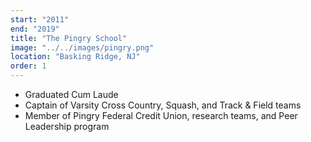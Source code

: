 ```yaml
---
start: "2011"
end: "2019"
title: "The Pingry School"
image: "../../images/pingry.png"
location: "Basking Ridge, NJ"
order: 1
---
```


- Graduated Cum Laude
- Captain of Varsity Cross Country, Squash, and Track & Field teams
- Member of Pingry Federal Credit Union, research teams, and Peer Leadership program
